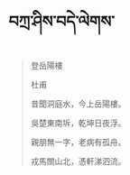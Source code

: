 # བཀྲ་ཤིས་བདེ་ལེགས་
> 登岳陽樓
> 
> 杜甫
> 
> 昔聞洞庭水，今上岳陽樓。
> 
> 吳楚東南坼，乾坤日夜浮。
> 
> 親朋無一字，老病有孤舟。
> 
> 戎馬關山北，憑軒涕泗流。
>
